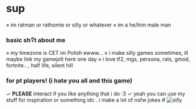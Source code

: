 # sup
  » im ratman or rathomie or silly or whatever
  » im a he/him male man
### basic sh⍢t about me
 » my timezone is CET im Polish ewww...
 » i make silly games sometimes, ill maybe link my gamejolt here one day
 » i love tf2, mgs, persona, rats, gmod, fortnite.. , half life, silent hill
### for pt players! (i hate you all and this game)
 ✓ **PLEASE** interact if you like anything that i do :3 
 ✓ yeah you can use my stuff for inspiration or something idc
 . i make a lot of nsfw jokes
#‎ 
![silly](https://i.pinimg.com/564x/8f/e2/df/8fe2df2fb28118896d1369f78eeaeb21.jpg)
